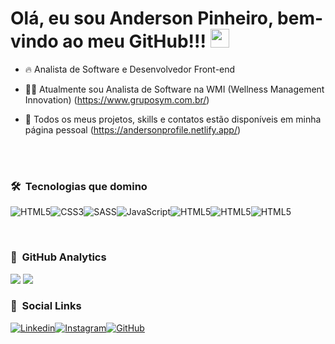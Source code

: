 ### <h1>Olá, eu sou Anderson Pinheiro, bem-vindo ao meu GitHub!!! <img src="https://raw.githubusercontent.com/KaueMarques/KaueMarques/master/hi.gif" width="30px"></h1>

- 🔥 Analista de Software e Desenvolvedor Front-end

- 👨‍💻 Atualmente sou Analista de Software na WMI (Wellness Management Innovation) (https://www.gruposym.com.br/)

- 📁 Todos os meus projetos, skills e contatos estão disponíveis em minha página pessoal (https://andersonprofile.netlify.app/)

<br><br>

### 🛠 &nbsp;Tecnologias que domino

<img alt="HTML5" src="https://img.shields.io/badge/HTML5-E34F26?style=for-the-badge&logo=html5&logoColor=white"><img alt="CSS3" src="https://img.shields.io/badge/CSS3-1572B6?style=for-the-badge&logo=css3&logoColor=white"><img alt="SASS" src="https://img.shields.io/badge/Sass-CC6699?style=for-the-badge&logo=sass&logoColor=white"><img alt="JavaScript" src="https://img.shields.io/badge/JavaScript-F7DF1E?style=for-the-badge&logo=javascript&logoColor=black"><img alt="HTML5" src="https://img.shields.io/badge/Bootstrap-563D7C?style=for-the-badge&logo=bootstrap&logoColor=white"><img alt="HTML5" src="https://img.shields.io/badge/Canva-%2300C4CC.svg?&style=for-the-badge&logo=Canva&logoColor=white"><img alt="HTML5" src="https://img.shields.io/badge/Visual_Studio_Code-0078D4?style=for-the-badge&logo=visual%20studio%20code&logoColor=white">

<br>

### 🧮 &nbsp;GitHub Analytics

<img src="https://github-readme-stats.vercel.app/api?username=Andersondev429&theme=github_dark&show_icons=true">
<img src="https://github-readme-stats.vercel.app/api/top-langs/?username=Andersondev429&theme=github_dark&show_icons=true&layout=compact">

<br>

### 📱 &nbsp;Social Links

[![Linkedin](https://img.shields.io/badge/LinkedIn-0077B5?style=for-the-badge&logo=linkedin&logoColor=white)](https://www.linkedin.com/in/anderson-psilva/)[![Instagram](https://img.shields.io/badge/Instagram-E4405F?style=for-the-badge&logo=instagram&logoColor=white)](https://www.instagram.com/anderson.developerjs/)[![GitHub](https://img.shields.io/badge/GitHub-100000?style=for-the-badge&logo=github&logoColor=white)](https://github.com/Andersondev429)


